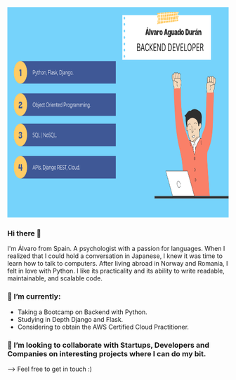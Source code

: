 <img src="https://github.com/alvaroaguadod/alvaroaguadod/blob/main/assets/readme%20github.png" height="480" width="960">



### Hi there 👋
I'm Álvaro from Spain. A psychologist with a passion for languages. When I realized that I could hold a conversation in Japanese, I knew it was time to learn how to talk
to computers. After living abroad in Norway and Romania, I felt in love with Python. I like its practicality and its ability to write readable, maintainable, and scalable code.

### 🌱 I’m currently:
  - Taking a Bootcamp on Backend with Python.
  - Studying in Depth Django and Flask.
  - Considering to obtain the AWS Certified Cloud Practitioner.

### 🤝 I’m looking to collaborate with Startups, Developers and Companies on interesting projects where I can do my bit.

--> Feel free to get in touch :)
